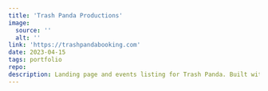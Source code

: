 ```yaml
---
title: 'Trash Panda Productions'
image:
  source: ''
  alt: ''
link: 'https://trashpandabooking.com'
date: 2023-04-15
tags: portfolio
repo:
description: Landing page and events listing for Trash Panda. Built with 11ty.
---
```

